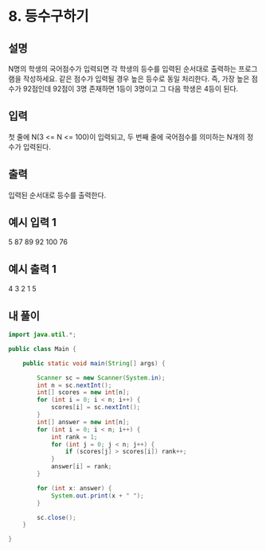 # 8. 등수구하기

## 설명

N명의 학생의 국어점수가 입력되면 각 학생의 등수를 입력된 순서대로 출력하는 프로그램을 작성하세요.
같은 점수가 입력될 경우 높은 등수로 동일 처리한다.
즉, 가장 높은 점수가 92점인데 92점이 3명 존재하면 1등이 3명이고 그 다음 학생은 4등이 된다.

## 입력

첫 줄에 N(3 <= N <= 100)이 입력되고, 두 번째 줄에 국어점수를 의미하는 N개의 정수가 입력된다.

## 출력

입력된 순서대로 등수를 출력한다.

## 예시 입력 1

5
87 89 92 100 76

## 예시 출력 1

4 3 2 1 5

## 내 풀이

```java
import java.util.*;

public class Main {

    public static void main(String[] args) {

        Scanner sc = new Scanner(System.in);
        int n = sc.nextInt();
        int[] scores = new int[n];
        for (int i = 0; i < n; i++) {
            scores[i] = sc.nextInt();
        }
        int[] answer = new int[n];
        for (int i = 0; i < n; i++) {
            int rank = 1;
            for (int j = 0; j < n; j++) {
                if (scores[j] > scores[i]) rank++;
            }
            answer[i] = rank;
        }

        for (int x: answer) {
            System.out.print(x + " ");
        }

        sc.close();
    }

}
```